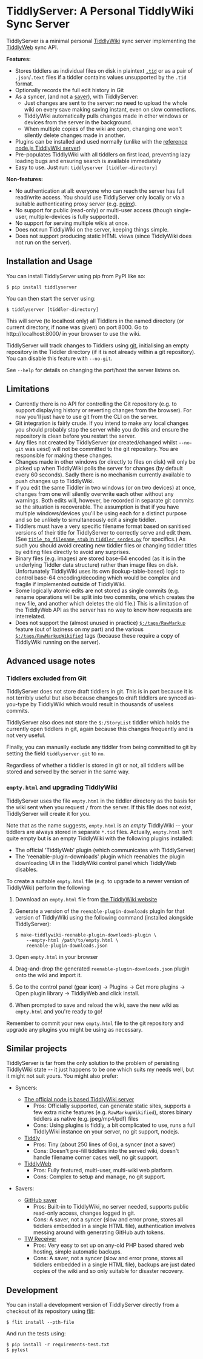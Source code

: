 TiddlyServer: A Personal TiddlyWiki Sync Server
===============================================

TiddlyServer is a minimal personal [TiddlyWiki](https://tiddlywiki.com/) sync
server implementing the [TiddlyWeb](https://tiddlywiki.com/#TiddlyWeb) sync
API.


**Features:**

* Stores tiddlers as individual files on disk in plaintext
  [`.tid`](https://tiddlywiki.com/#TiddlerFiles) or as a pair of
  `.json`/`.text` files if a tiddler contains values unsupported by the
  `.tid` format.
* Optionally records the full edit history in Git
* As a syncer, (and not a [saver](https://github.com/philips/tiddly)), with
  TiddlyServer:
  * Just changes are sent to the server: no need to upload the whole wiki
    on every save making saving instant, even on slow connections.
  * TiddlyWiki automatically pulls changes made in other windows or devices
    from the server in the background.
  * When multiple copies of the wiki are open, changing one won't silently
    delete changes made in another.
* Plugins can be installed and used normally (unlike with the 
  [reference node.js TiddlyWiki server](https://tiddlywiki.com/#GettingStarted%20-%20Node.js))
* Pre-populates TiddlyWiki with all tiddlers on first load, preventing lazy
  loading bugs and ensuring search is available immediately
* Easy to use. Just run: `tiddlyserver [tiddler-directory]`


**Non-features:**

* No authentication at all: everyone who can reach the server has full
  read/write access. You should use TiddlyServer only locally or via a suitable
  authenticating proxy server (e.g. [nginx](https://nginx.org/)).
* No support for public (read-only) or multi-user access (though single-user,
  multiple-devices is fully supported).
* No support for serving multiple wikis at once.
* Does not run TiddlyWiki on the server, keeping things simple.
* Does not support producing static HTML views (since TiddlyWiki does not run
  on the server).


Installation and Usage
----------------------

You can install TiddlyServer using pip from PyPI like so:

    $ pip install tiddlyserver

You can then start the server using:

    $ tiddlyserver [tiddler-directory]

This will serve (to localhost only) all Tiddlers in the named directory (or current
directory, if none was given) on port 8000. Go to http://localhost:8000/ in
your browser to use the wiki.

TiddlyServer will track changes to Tiddlers using [git](https://git-scm.com/),
initialising an empty repository in the Tiddler directory (if it is not already
within a git repository). You can disable this feature with `--no-git`.

See `--help` for details on changing the port/host the server listens on.


Limitations
-----------

* Currently there is no API for controlling the Git repository (e.g. to support
  displaying history or reverting changes from the browser). For now you'll
  just have to use git from the CLI on the server.
* Git integration is fairly crude. If you intend to make any local changes you
  should probably stop the server while you do this and ensure the repository
  is clean before you restart the server.
* Any files not created by TiddlyServer (or created/changed whilst
  `--no-git` was uesd) will not be committed to the git repository. You are
  responsible for making these changes.
* Changes made in other windows (or directly to files on disk) will only be
  picked up when TiddlyWiki polls the server for changes (by default every 60
  seconds). Sadly there is no mechanism currently available to push changes up
  to TiddlyWiki.
* If you edit the same Tiddler in two windows (or on two devices) at once,
  changes from one will silently overwrite each other without any warnings.
  Both edits will, however, be recorded in separate git commits so the
  situation is recoverable.  The assumption is that if you have multiple
  windows/devices you'll be using each for a distinct purpose and so be
  unlikely to simultaneously edit a single tiddler.
* Tiddlers must have a very specific filename format based on sanitised
  versions of their title for TiddlyServer to correctly serve and edit them.
  (See [`title_to_filename_stub` in
  `tiddler_serdes.py`](./tiddlyserver/tiddler_serdes.py) for specifics.) As
  such you should avoid creating new tiddler files or changing tiddler titles
  by editing files directly to avoid any surprises.
* Binary files (e.g. images) are stored base-64 encoded (as it is in the
  underlying Tiddler data structure) rather than image files on disk.
  Unfortunately TiddlyWiki uses its own (lookup-table-based) logic to control
  base-64 encoding/decoding which would be complex and fragile if implemented
  outside of TiddlyWiki.
* Some logically atomic edits are not stored as single commits (e.g. rename
  operations will be split into two commits, one which creates the new file,
  and another which deletes the old file.) This is a limitation of the
  TiddlyWeb API as the server has no way to know how requests are interrelated.
* Does not support the (almost unused in practice)
  [`$:/tags/RawMarkup`](https://tiddlywiki.com/#SystemTag%3A%20%24%3A%2Ftags%2FRawMarkup)
  feature (out of laziness on my part) and the various
  [`$:/tags/RawMarkupWikified`](https://tiddlywiki.com/#SystemTag%3A%20%24%3A%2Ftags%2FRawMarkup)
  tags (because these require a copy of TiddlyWiki running on the server).


Advanced usage notes
--------------------

### Tiddlers excluded from Git

TiddlyServer does not store draft tiddlers in git. This is in part because it
is not terribly useful but also because changes to draft tiddlers are synced
as-you-type by TiddlyWiki which would result in thousands of useless commits.

TiddlyServer also does not store the `$:/StoryList` tiddler which holds the
currently open tiddlers in git, again because this changes frequently and is
not very useful.

Finally, you can manually exclude any tiddler from being committed to git by
setting the field `tiddlyserver.git` to `no`.

Regardless of whether a tiddler is stored in git or not, all tiddlers will be
stored and served by the server in the same way.


### `empty.html` and upgrading TiddlyWiki

TiddlyServer uses the file `empty.html` in the tiddler directory as the basis
for the wiki sent when you request `/` from the server. If this file does not
exist, TiddlyServer will create it for you.

Note that as the name suggests, `empty.html` is an *empty* TiddlyWiki -- your
tiddlers are always stored in separate `*.tid` files. Actually, `empty.html`
isn't quite empty but is an empty TiddlyWiki with the following plugins
installed:

* The official 'TiddlyWeb' plugin (which communicates with TiddlyServer)
* The 'reenable-plugin-downloads' plugin which reenables the plugin downloading
  UI in the TiddlyWiki control panel which TiddlyWeb disables.

To create a suitable `empty.html` file (e.g. to upgrade to a newer version of
TiddlyWiki) perform the following

1. Download an `empty.html` file from [the TiddlyWiki website](https://tiddlywiki.com/#GettingStarted)
2. Generate a version of the `reenable-plugin-downloads` plugin for that
   version of TiddlyWiki using the following command (installed alongside
   TiddlyServer):

       $ make-tiddlywiki-reenable-plugin-downloads-plugin \
           --empty-html /path/to/empty.html \
           reenable-plugin-downloads.json

3. Open `empty.html` in your browser
4. Drag-and-drop the generated `reenable-plugin-downloads.json` plugin onto the
   wiki and import it.
5. Go to the control panel (gear icon) -> Plugins -> Get more plugins -> Open
   plugin library -> TiddlyWeb and click install.
6. When prompted to save and reload the wiki, save the new wiki as `empty.html`
   and you're ready to go!

Remember to commit your new `empty.html` file to the git repository and upgrade
any plugins you might be using as necessary.


Similar projects
----------------

TiddlyServer is far from the only solution to the problem of persisting
TiddlyWiki state -- it just happens to be one which suits my needs well, but it
might not suit yours. You might also prefer:

* Syncers:
  * [The official node.js based TiddlyWiki server](https://tiddlywiki.com/#GettingStarted%20-%20Node.js)
    * Pros: Officially supported, can generate static sites, supports a few extra
      niche features (e.g. `RawMarkupWikified`), stores binary tiddlers as native
      (e.g. jpeg/mp4/pdf) files
    * Cons: Using plugins is fiddly, a bit complicated to use, runs a full
      TiddlyWiki instance on your server, no git support, nodejs.
  * [Tiddly](https://github.com/philips/tiddly)
    * Pros: Tiny (about 250 lines of Go), a syncer (not a saver)
    * Cons: Doesn't pre-fill tiddlers into the served wiki, doesn't handle
      filename corner cases well, no git support.
  * [TiddlyWeb](https://github.com/tiddlyweb/tiddlyweb)
    * Pros: Fully featured, multi-user, multi-wiki web platform.
    * Cons: Complex to setup and manage, no git support.

* Savers:
  * [GitHub saver](https://tiddlywiki.com/#GitHub%20Saver%20Tutorial%20by%20Mohammad)
    * Pros: Built-in to TiddlyWiki, no server needed, supports public read-only
      access, changes logged in git.
    * Cons: A saver, not a syncer (slow and error prone, stores all tiddlers
      embedded in a single HTML file), authentication involves messing around with
      generating GitHub auth tokens.
  * [TW Receiver](https://github.com/sendwheel/tw-receiver)
    * Pros: Very easy to set up on any-old PHP based shared web hosting, simple
      automatic backups.
    * Cons: A saver, not a syncer (slow and error prone, stores all tiddlers
      embedded in a single HTML file), backups are just dated copies of the wiki
      and so only suitable for disaster recovery.

Development
-----------

You can install a development version of TiddlyServer directly from a checkout
of its repository using [flit](https://flit.readthedocs.io/):

    $ flit install --pth-file

And run the tests using:

    $ pip install -r requirements-test.txt
    $ pytest
